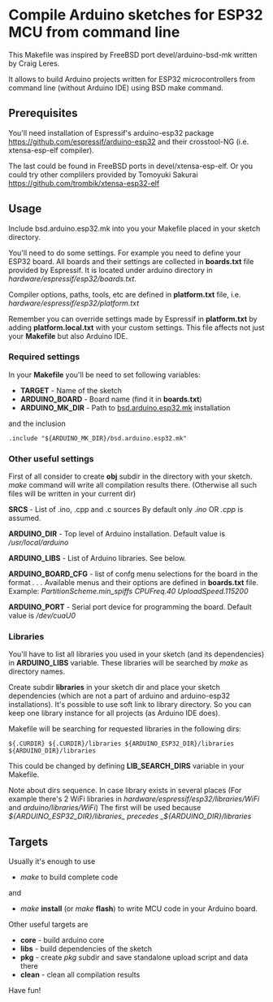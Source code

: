 # Compile Arduino sketches for ESP32 MCU from command line

This Makefile was inspired by FreeBSD port devel/arduino-bsd-mk
written by Craig Leres.

It allows to build Arduino projects written for ESP32 microcontrollers
from command line (without Arduino IDE) using BSD make command.

## Prerequisites

You'll need installation of Espressif's arduino-esp32 package
https://github.com/espressif/arduino-esp32
and their crosstool-NG (i.e. xtensa-esp-elf compiler).

The last could be found in FreeBSD ports in devel/xtensa-esp-elf.
Or you could try other complilers provided by Tomoyuki Sakurai
https://github.com/trombik/xtensa-esp32-elf

## Usage

Include bsd.arduino.esp32.mk into you your Makefile placed in
your sketch directory.

You'll need to do some settings. For example you need to define
your ESP32 board. All boards and their settings are collected
in **boards.txt** file provided by Espressif. It is located under
arduino directory in _hardware/espressif/esp32/boards.txt_.

Compiler options, paths, tools, etc are defined in **platform.txt** file, i.e.
_hardware/espressif/esp32/platform.txt_

Remember you can override settings made by Espressif in **platform.txt**
by adding **platform.local.txt** with your custom settings.
This file affects not just your **Makefile** but also Arduino IDE.


### Required settings

In your **Makefile** you'll be need to set following variables:

- **TARGET** - Name of the sketch
- **ARDUINO_BOARD** - Board name (find it in **boards.txt**)
- **ARDUINO_MK_DIR** - Path to [bsd.arduino.esp32.mk](bsd.arduino.esp32.mk) installation

and the inclusion
```
.include "${ARDUINO_MK_DIR}/bsd.arduino.esp32.mk"
```

### Other useful settings

First of all consider to create **obj** subdir in the directory with
your sketch. _make_ command will write all compilation results there.
(Otherwise all such files will be written in your current dir)

**SRCS** - List of .ino, .cpp and .c sources
By default only _<your sketch>.ino_ OR _<your sketch>.cpp_ is assumed.

**ARDUINO_DIR** - Top level of Arduino installation.
Default value is _/usr/local/arduino_

**ARDUINO_LIBS** - List of Arduino libraries. See below.

**ARDUINO_BOARD_CFG** - list of confg menu selections for the board
in the format _<menuA>.<valueA> <menuB>.<valueB> <menuC>.<valueC>_
Available menus and their options are defined in **boards.txt** file.
Example: _PartitionScheme.min_spiffs CPUFreq.40 UploadSpeed.115200_

**ARDUINO_PORT** - Serial port device for programming the board.
Default value is _/dev/cuaU0_


### Libraries

You'll have to list all libraries you used in your sketch (and its
dependencies) in **ARDUINO_LIBS** variable. These libraries will be searched
by _make_ as directory names.

Create subdir **libraries** in your sketch dir and place your sketch
dependencies (which are not a part of arduino and arduino-esp32 installations).
It's possible to use soft link to library directory. So you can keep
one library instance for all projects (as Arduino IDE does).

Makefile will be searching for requested libraries in the following dirs:
```
${.CURDIR} ${.CURDIR}/libraries ${ARDUINO_ESP32_DIR}/libraries ${ARDUINO_DIR}/libraries
```

This could be changed by defining **LIB_SEARCH_DIRS** variable in your Makefile.

Note about dirs sequence. In case library exists in several places
(For example there's 2 WiFi libraries in
_hardware/espressif/esp32/libraries/WiFi_ and _arduino/libraries/WiFi_)
The first will be used because _${ARDUINO_ESP32_DIR}/libraries_
precedes _${ARDUINO_DIR}/libraries_


## Targets

Usually it's enough to use
- _make_ to build complete code

and
- _make_ **install** (or _make_ **flash**) to write MCU code in your Arduino board.

Other useful targets are
- **core** - build arduino core
- **libs** - build dependencies of the sketch
- **pkg** - create _pkg_ subdir and save standalone upload script and data there
- **clean** - clean all compilation results

Have fun!
